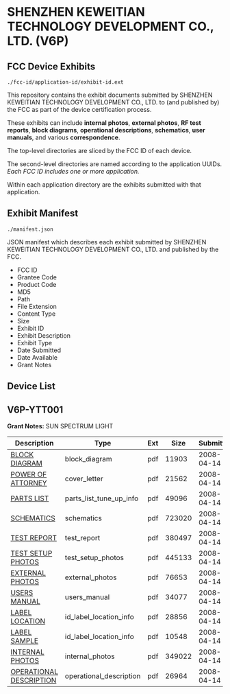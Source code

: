 # SHENZHEN KEWEITIAN TECHNOLOGY DEVELOPMENT CO., LTD. (V6P)
## FCC Device Exhibits

```
./fcc-id/application-id/exhibit-id.ext
```

This repository contains the exhibit documents submitted by SHENZHEN KEWEITIAN TECHNOLOGY DEVELOPMENT CO., LTD. to (and published by) the FCC as part of the device certification process.

These exhibits can include **internal photos**, **external photos**, **RF test reports**, **block diagrams**, **operational descriptions**, **schematics**, **user manuals**, and various **correspondence**.

The top-level directories are sliced by the FCC ID of each device.

The second-level directories are named according to the application UUIDs. *Each FCC ID includes one or more application.*

Within each application directory are the exhibits submitted with that application. 

## Exhibit Manifest

```
./manifest.json
```

JSON manifest which describes each exhibit submitted by SHENZHEN KEWEITIAN TECHNOLOGY DEVELOPMENT CO., LTD. and published by the FCC.

- FCC ID
- Grantee Code
- Product Code
- MD5
- Path
- File Extension
- Content Type
- Size
- Exhibit ID
- Exhibit Description
- Exhibit Type
- Date Submitted
- Date Available
- Grant Notes

## Device List
## V6P-YTT001
**Grant Notes:** SUN SPECTRUM LIGHT

| Description | Type | Ext | Size | Submitted | Available |
| ----------- | ---- | --- | ---- | --------- | --------- |
| [BLOCK DIAGRAM](V6P-YTT001/caeeccb2597ba1973b67c34ce6e4e80c/927504.pdf) | block_diagram | pdf | 11903 | 2008-04-14 | 2008-04-14 |
| [POWER OF ATTORNEY](V6P-YTT001/caeeccb2597ba1973b67c34ce6e4e80c/927511.pdf) | cover_letter | pdf | 21562 | 2008-04-14 | 2008-04-14 |
| [PARTS LIST](V6P-YTT001/caeeccb2597ba1973b67c34ce6e4e80c/927510.pdf) | parts_list_tune_up_info | pdf | 49096 | 2008-04-14 | 2008-04-14 |
| [SCHEMATICS](V6P-YTT001/caeeccb2597ba1973b67c34ce6e4e80c/927512.pdf) | schematics | pdf | 723020 | 2008-04-14 | 2008-04-14 |
| [TEST REPORT](V6P-YTT001/caeeccb2597ba1973b67c34ce6e4e80c/927514.pdf) | test_report | pdf | 380497 | 2008-04-14 | 2008-04-14 |
| [TEST SETUP PHOTOS](V6P-YTT001/caeeccb2597ba1973b67c34ce6e4e80c/927513.pdf) | test_setup_photos | pdf | 445133 | 2008-04-14 | 2008-04-14 |
| [EXTERNAL PHOTOS](V6P-YTT001/caeeccb2597ba1973b67c34ce6e4e80c/927506.pdf) | external_photos | pdf | 76653 | 2008-04-14 | 2008-04-14 |
| [USERS MANUAL](V6P-YTT001/caeeccb2597ba1973b67c34ce6e4e80c/927515.pdf) | users_manual | pdf | 34077 | 2008-04-14 | 2008-04-14 |
| [LABEL LOCATION](V6P-YTT001/caeeccb2597ba1973b67c34ce6e4e80c/927508.pdf) | id_label_location_info | pdf | 28856 | 2008-04-14 | 2008-04-14 |
| [LABEL SAMPLE](V6P-YTT001/caeeccb2597ba1973b67c34ce6e4e80c/927509.pdf) | id_label_location_info | pdf | 10548 | 2008-04-14 | 2008-04-14 |
| [INTERNAL PHOTOS](V6P-YTT001/caeeccb2597ba1973b67c34ce6e4e80c/927507.pdf) | internal_photos | pdf | 349022 | 2008-04-14 | 2008-04-14 |
| [OPERATIONAL DESCRIPTION](V6P-YTT001/caeeccb2597ba1973b67c34ce6e4e80c/927505.pdf) | operational_description | pdf | 26964 | 2008-04-14 | 2008-04-14 |
